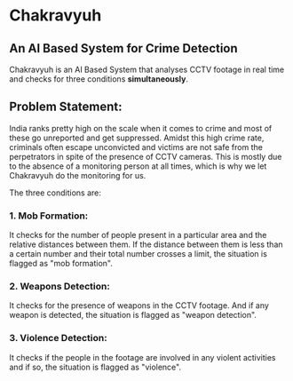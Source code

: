 # Chakravyuh
## An AI Based System for Crime Detection
Chakravyuh is an AI Based System that analyses CCTV footage in real time and checks for three conditions **simultaneously**. 

## Problem Statement:
India ranks pretty high on the scale when it comes to crime and most of these go unreported and get suppressed. Amidst this high crime rate, criminals often escape unconvicted and victims are not safe from the perpetrators in spite of the presence of CCTV cameras. This is mostly due to the absence of a monitoring person at all times, which is why we let Chakravyuh do the monitoring for us.

The three conditions are:
### 1. Mob Formation:
It checks for the number of people present in a particular area and the relative distances between them. If the distance between them is less than a certain number and their total number crosses a limit, the situation is flagged as "mob formation". 

### 2. Weapons Detection:
It checks for the presence of weapons in the CCTV footage. And if any weapon is detected, the situation is flagged as "weapon detection".

### 3. Violence Detection:
It checks if the people in the footage are involved in any violent activities and if so, the situation is flagged as "violence".
